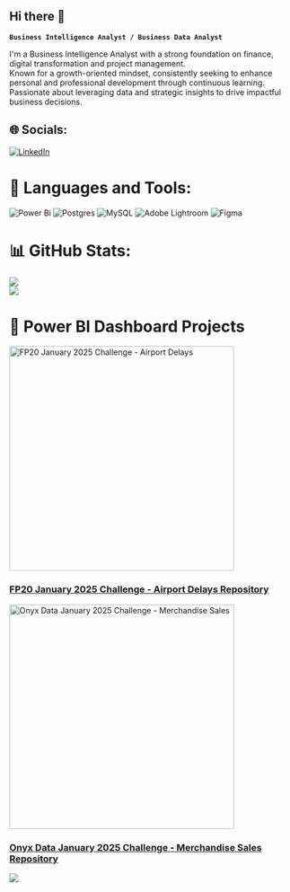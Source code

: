 ## Hi there 👋

**`Business Intelligence Analyst / Business Data Analyst`**

I'm a Business Intelligence Analyst with a strong foundation on finance, digital transformation and project management.<br> Known for a growth-oriented mindset, consistently seeking to enhance personal and professional development through continuous learning. Passionate about leveraging data and strategic insights to drive impactful business decisions.


## 🌐 Socials:
[![LinkedIn](https://img.shields.io/badge/LinkedIn-%230077B5.svg?logo=linkedin&logoColor=white)](https://linkedin.com/in/luisladeiro) 

# 🧰 Languages and Tools:
![Power Bi](https://img.shields.io/badge/power_bi-F2C811?style=for-the-badge&logo=powerbi&logoColor=black) ![Postgres](https://img.shields.io/badge/postgres-%23316192.svg?style=for-the-badge&logo=postgresql&logoColor=white) ![MySQL](https://img.shields.io/badge/mysql-4479A1.svg?style=for-the-badge&logo=mysql&logoColor=white) ![Adobe Lightroom](https://img.shields.io/badge/Adobe%20Lightroom-31A8FF.svg?style=for-the-badge&logo=Adobe%20Lightroom&logoColor=white) ![Figma](https://img.shields.io/badge/figma-%23F24E1E.svg?style=for-the-badge&logo=figma&logoColor=white)
# 📊 GitHub Stats:
![](https://github-readme-stats.vercel.app/api?username=thehelidz&theme=ocean_dark&hide_border=false&include_all_commits=true&count_private=false)<br/>
![](https://github-readme-streak-stats.herokuapp.com/?user=thehelidz&theme=ocean_dark&hide_border=false)<br/>

# 🔭 Power BI Dashboard Projects

<img src="https://github.com/user-attachments/assets/6c7a9ef5-9a83-42b1-9289-951babdc9d4b" alt="FP20 January 2025 Challenge - Airport Delays" width="400">

### [FP20 January 2025 Challenge - Airport Delays Repository](https://github.com/thehelidz/FP20-January-Challenge-2025)

<img src="https://github.com/user-attachments/assets/65a9bd39-79cd-4d3c-8375-85e421c45d33" alt="Onyx Data January 2025 Challenge - Merchandise Sales" width="400">

### [Onyx Data January 2025 Challenge - Merchandise Sales Repository](https://github.com/thehelidz/Onyx-Data-Challenge-January-2025)


[![](https://visitcount.itsvg.in/api?id=thehelidz&icon=0&color=0)](https://visitcount.itsvg.in)

<!-- Proudly created with GPRM ( https://gprm.itsvg.in ) -->


<!--
**thehelidz/thehelidz** is a ✨ _special_ ✨ repository because its `README.md` (this file) appears on your GitHub profile.

Here are some ideas to get you started:

- 🔭 I’m currently working on ...
- 🌱 I’m currently learning ...
- 👯 I’m looking to collaborate on ...
- 🤔 I’m looking for help with ...
- 💬 Ask me about ...
- 📫 How to reach me: ...
- 😄 Pronouns: ...
- ⚡ Fun fact: ...
-->

